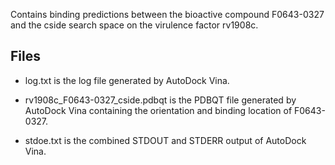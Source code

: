 Contains binding predictions between the bioactive compound F0643-0327 and the cside search space on the virulence factor rv1908c.

## Files

- log.txt is the log file generated by AutoDock Vina.

- rv1908c_F0643-0327_cside.pdbqt is the PDBQT file generated by AutoDock Vina containing the orientation and binding location of F0643-0327.

- stdoe.txt is the combined STDOUT and STDERR output of AutoDock Vina.

